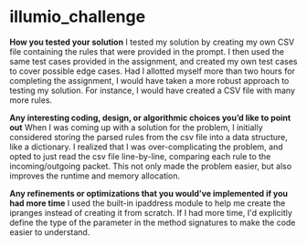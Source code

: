 # illumio_challenge

**How you tested your solution**
I tested my solution by creating my own CSV file containing the rules that were provided in the prompt. I then used the same test cases provided in the assignment, and created my own test cases to cover possible edge cases. Had I allotted myself more than two hours for completing the assignment, I would have taken a more robust approach to testing my solution. For instance, I would have created a CSV file with many more rules.

**Any interesting coding, design, or algorithmic choices you’d like to point out**
When I was coming up with  a solution for the problem, I  initially considered storing the parsed rules from the csv file into a data structure, like a dictionary. I realized that I was over-complicating the problem, and opted to just read the csv file line-by-line, comparing each rule to the incoming/outgoing packet. This not only made the problem easier, but also improves the runtime and memory allocation.

**Any refinements or optimizations that you would’ve implemented if you had more time**
I used the built-in ipaddress module to help me create the ipranges instead of creating it from scratch. If I had more time, I'd explicitly define the type of the parameter in the method signatures to make the code easier to understand.
